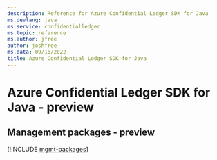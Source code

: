 ```yaml
---
description: Reference for Azure Confidential Ledger SDK for Java
ms.devlang: java
ms.service: confidentialledger
ms.topic: reference
ms.author: jfree
author: joshfree
ms.data: 09/16/2022
title: Azure Confidential Ledger SDK for Java
---
```

# Azure Confidential Ledger SDK for Java - preview

## Management packages - preview
[!INCLUDE [mgmt-packages](confidential-ledger-mgmt-index.md)]